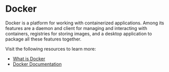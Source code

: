 # Docker

Docker is a platform for working with containerized applications. Among its features are a daemon and client for managing and interacting with containers, registries for storing images, and a desktop application to package all these features together.

Visit the following resources to learn more:

- [What is Docker](https://aws.amazon.com/docker/)
- [Docker Documentation](https://docs.docker.com/)
